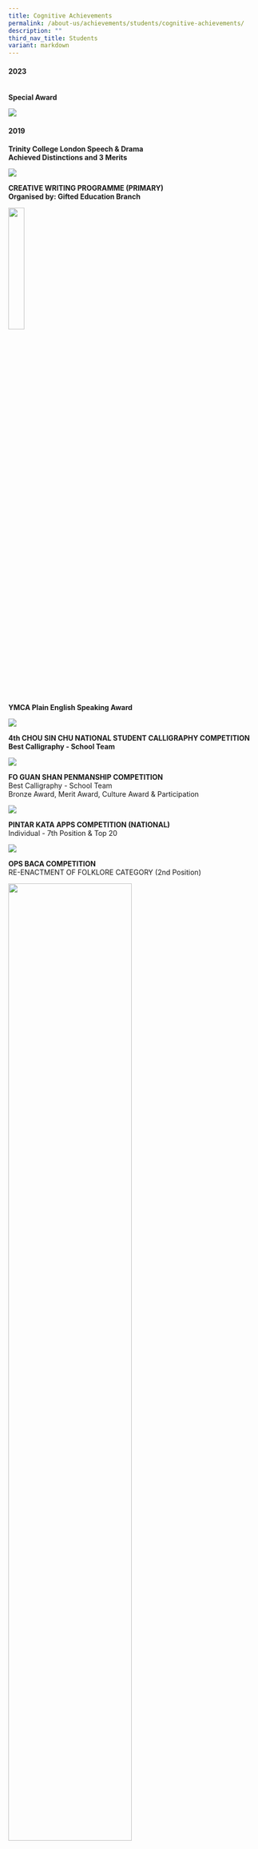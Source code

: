 ```yaml
---
title: Cognitive Achievements
permalink: /about-us/achievements/students/cognitive-achievements/
description: ""
third_nav_title: Students
variant: markdown
---
```

<h4>2023</h4><br>
<b>Special Award</b>

![](/images/special%20award%202023.png)


<h4>2019</h4>

<b>Trinity College London Speech &amp; Drama</b>   
<b>Achieved Distinctions and 3 Merits</b>

![](/images/Picture1%20(1).png)

<b>CREATIVE WRITING PROGRAMME (PRIMARY)</b>    
<b>Organised by: Gifted Education Branch</b>

<img src="/images/Picture2.jpg" style="width:25%">

<b>YMCA Plain English Speaking Award</b>

![](/images/Picture32a.png)

<b>4th CHOU SIN CHU NATIONAL STUDENT CALLIGRAPHY COMPETITION</b>    
<b>Best Calligraphy - School Team</b>

![](/images/Picture5%20(2).png)

<b>FO GUAN SHAN PENMANSHIP COMPETITION</b>   
Best Calligraphy - School Team  
Bronze Award, Merit Award, Culture Award &amp; Participation

![](/images/Picture6%20(2).png)

<b>PINTAR KATA APPS COMPETITION (NATIONAL)</b>    
Individual - 7th Position &amp; Top 20

![](/images/Picture8(1).png)

<b>OPS BACA COMPETITION</b>    
RE-ENACTMENT OF FOLKLORE CATEGORY (2nd Position)

<img src="/images/Picture9(1).png" style="width:70%">
		 
<b>BOOK PROMOTION CATEGORY - 1st Position</b>   
Haziq Rayyan Bin Mohammed Hairulnizam 3B   
Faiz Thaqif Bin Nurrashid 3C

<b>TWISTED TALE CATEGORY - 2nd Position</b>

![](/images/Picture11-1.png)

<b>ADAPTATION OF MODERN FOLKLORE CATEGORY - 1st Position</b>

<img src="/images/Picture12-1.png" style="width:70%">

<b>Pasir Ris-Punggol District Champion</b>

![](/images/Picture13-1.png)


<b>TAMIL LITERACY COMPETITION</b>

![](/images/cog.jpg)

<b>MATH OLYMPIAD</b>

![](/images/Picture20-1.png)

Bronze Award

![](/images/Picture33-1.png)

![](/images/Picture21.jpg)
Silver Award
![](/images/Picture34.png)

![](/images/Picture25.jpg)
<b>Honorable Mention</b>

![](/images/Picture35.png)

<b>RAFFLES INSTITUTION PRIMARY MATH WORLD CONTEST</b>

DISTINCTION

![](/images/Picture36.png)
